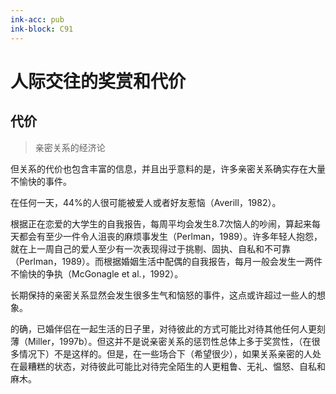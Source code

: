 ```yaml
---
ink-acc: pub
ink-block: C91
---
```


# 人际交往的奖赏和代价
## 代价

> 亲密关系的经济论

但关系的代价也包含丰富的信息，并且出乎意料的是，许多亲密关系确实存在大量不愉快的事件。

在任何一天，44%的人很可能被爱人或者好友惹恼（Averill，1982）。

根据正在恋爱的大学生的自我报告，每周平均会发生8.7次恼人的吵闹，算起来每天都会有至少一件令人沮丧的麻烦事发生（Perlman，1989）。许多年轻人抱怨，就在上一周自己的爱人至少有一次表现得过于挑剔、固执、自私和不可靠（Perlman，1989）。而根据婚姻生活中配偶的自我报告，每月一般会发生一两件不愉快的争执（McGonagle et al.，1992）。

长期保持的亲密关系显然会发生很多生气和恼怒的事件，这点或许超过一些人的想象。

的确，已婚伴侣在一起生活的日子里，对待彼此的方式可能比对待其他任何人更刻薄（Miller，1997b）。但这并不是说亲密关系的惩罚性总体上多于奖赏性，（在很多情况下）不是这样的。但是，在一些场合下（希望很少），如果关系亲密的人处在最糟糕的状态，对待彼此可能比对待完全陌生的人更粗鲁、无礼、愠怒、自私和麻木。